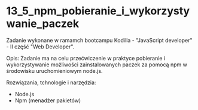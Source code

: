 # 13_5_npm_pobieranie_i_wykorzystywanie_paczek

Zadanie wykonane w ramamch bootcampu Kodilla - "JavaScript developer" - II część "Web Developer".

Opis: Zadanie ma na celu przećwiczenie w praktyce pobieranie i wykorzystywanie możliwości zainstalowanych paczek za pomocą npm w środowisku uruchomieniowym node.js.

Rozwiązania, tchnologie i narzędzia:
- Node.js
- Npm (menadżer pakietów)
